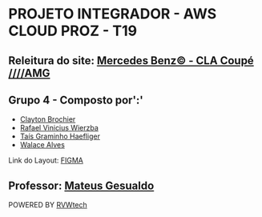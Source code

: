 # PROJETO INTEGRADOR - AWS CLOUD PROZ - T19

## Releitura do site: [Mercedes Benz©️ - CLA Coupé ////AMG](https://www2.mercedes-benz.com.br/passengercars/models/coupe/cla/amg.html)

## Grupo 4 - Composto por':'

* [Clayton Brochier](https://github.com/Clayton-Brochier)
* [Rafael Vinicius Wierzba](https://github.com/rvwierzba)
* [Taís Graminho Haefliger](https://github.com/taisgraminho)
* [Walace Alves](https://github.com/walacealves)

Link do Layout: [FIGMA](https://www.figma.com/file/FOLr26pvnbfJ44wWp8qQrF/Page-Home?type=design&node-id=0-1&mode=design&t=PqXZbaMUfwocHKjd-0)

## Professor: [Mateus Gesualdo](https://github.com/mateusgesualdo)

POWERED BY [RVWtech](https://www.rvwtech.com.br)
